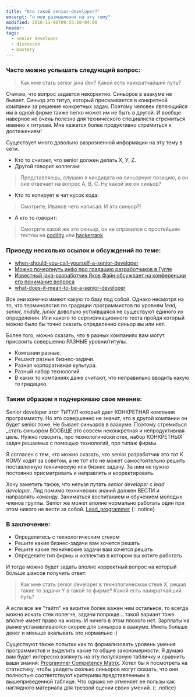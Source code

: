 ```yaml
---
title: "Кто такой senior-developer?"
excerpt: "и мои размышления на эту тему"
modified: 2016-11-06T09:55:10-04:00
header:
tags: 
  - senior developer
  - discusson
  - mastery
---
```


### Часто можно услышать следующий вопрос:

> Как мне стать senior java dev? Какой есть наикратчайший путь?

Считаю, что вопрос задается некоректно. Синьоров в ваакуме не бывает. Синьор это титул,
который присваивается в конкретной компании за решение конкретных задач. 
Поэтому человек являющийся им в одной фирме также легко может им не быть в другой.
И вообще наверное не очень полезно для технического специалиста стремиться именно к титулам.
Мне кажется более продуктивно стремиться к достижениям!

Существует много довольно разрозненной информации на эту тему в сети.
 
 * Кто то считает, что senior должен делать X, Y, Z. 
 * Другой говорит коллегам:

> Представляешь, слушаю я кандидата на синьорную позицию, а он оне отвечает на вопрос A, B, C. Ну какой же он синьор?

 * Кто то копирует в чат кусок кода:

> Смотрите, Иванов чего написал. И это синьор?!

 * А кто то говорит: 

> Смотрите какой же это синьор, он не справился с простейшим тестом на [codility](https://codility.com/) или [hackerrank](https://www.hackerrank.com/)

### Приведу несколько ссылок и обсуждений по теме:
 * [when-should-you-call-yourself-a-senior-developer](http://softwareengineering.stackexchange.com/questions/25564/when-should-you-call-yourself-a-senior-developer)
 * [Можно почерпнуть инфо про градацию разработчиков в Гугле](https://www.quora.com/How-does-one-become-Staff-Software-Engineer-at-Google)
 * [Известный java-разработчик Яков Файн обсуждает на конференции его понимание вопроса](https://youtu.be/ft0Nj8Cm9kk?t=1068)
 * [what-does-it-mean-to-be-a-senior-developer](https://www.theguardian.com/info/developer-blog/2014/aug/28/what-does-it-mean-to-be-a-senior-developer)
 
Все они конечно имеют какую то базу под собой. Однако несмотря на то, что терминология по градации программистов 
по уровням _lead, senior, middle, junior_ довольно устоявшаяся не существуют единого их определения. Или какого то сертификационного теста пройдя который можно было бы точно сказать определенно синьор вы или нет.

Более того, можно сказать, что в разных компаниях вам могут присвоить совершенно РАЗНЫЕ уровни/титулы. 

 * Компании разные.
 * Решают разные бизнес-задачи. 
 * Разная корпоративная культура. 
 * Разный набор технологий.
 * В каких то компаниях даже считают, что неправильно вводить какую то градацию.

### Таким образом я подчеркиваю свое мнение: 

Senior developer этот _ТИТУЛ_ который дает КОНКРЕТНАЯ компания программисту.
Но это совершенно не значит, что в другой компании он будет senior тоже. Не бывает синьоров в ваакуме.
Поэтому стремиться _стать синьором ВООБЩЕ это совсем неконкретная и непродуктивная цель.
Нужно говорить, про технологическй стек, набор КОНКРЕТНЫХ задач решаемых с помощью технологий, про типаж 
фирмы.

Я согласен с тем, что можно сказать, что senior разработчик это тот К КОМУ ходят за советом, а не тот
кто не может самостоятельно решить поставленную техническую или бизнес задачу. 
За ним не нужно постоянно присматривать и направлять и корректировать.

Хочу заметить также, что нельзя путать _senior_ _developer_ с _lead_ _developer_. Лид помимо технических знаний должен 
ВЕСТИ и направлять команду. Заниматься воспитанием и обучением молодых членов группы. Senior же может вполне нормально работать 
один при этом никого не вести за собой.
[Lead_programmer](https://en.wikipedia.org/wiki/Lead_programmer)
{: .notice}

### В заключение: 
 * Определитесь с технологическим стеком
 * Решите какие бизнес-задачи вам хочется решать
 * Решите какие технические задачи вам хочется решать
 * Определите тип фирмы и коллектив в котором вы хотите работать
 
 И тогда можно будет задать вполне корректный вопрос на который больше шансов получить ответ:
 
 > Как мне стать senior developer в технологическом стеке X, решая такие то задачи Y в такой то фирме? 
   Какой есть наикратчайший путь?
 
А если все же "тайтл" на визитке более важен чем остальное, то всегда можно искать стек полегче, задачи попроще... такой вариант тоже вполне имеет право на жизнь. И ничего в этом плохого нет. Зарплаты на рынке устанавливаются скорее для синьоров в ваакуме. Иметь больше денег и меньше вкалывать это нормально :)

Существуют также попытки как то формализовать уровень умения программистов и выделить какие то общие закономерности. 
Я думаю вам будет интересно взлянуть на эту популярную табличку и сравнить ваши знания:
[Programmer Competency Matrix](http://sijinjoseph.com/programmer-competency-matrix/).
Хотел бы я посмотреть на статистику, чтобы увидеть сколько синьоров могут сказать, что они полностью соответствуют критериям представленным в вышеприведенной таблице. Что однако не отменяет ее пользы как наглядного материала для трезвой оценки своих умений. 
{: .notice}
